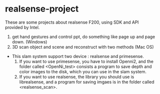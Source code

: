# realsense-project
These are some projects about realsense F200, using SDK and API provided by Intel.
1. get hand gestures and control ppt, do something like page up and page down. (Windows)
2. 3D scan object and scene and reconstruct with two methods (Mac OS)
  - This slam system support two device : realsense and primesense. 
      1. If you want to use primesense, you have to install Openni2, and the folder called <OpenNi_test> consists a program to save depth and color images to the disk, which you can use in the slam system.
      2. If you want to use realsense, the library you should use is librealsense, and a program for saving imgaes is in the folder called <realsense_scan>. 
